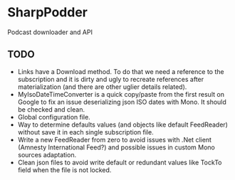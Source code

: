 SharpPodder
===========

Podcast downloader and API

TODO
----

* Links have a Download method. To do that we need a reference to the subscription and it is dirty and ugly to recreate references after materialization (and there are other uglier details related).
* MyIsoDateTimeConverter is a quick copy/paste from the first result on Google to fix an issue deserializing json ISO dates with Mono. It should be checked and clean.
* Global configuration file.
* Way to determine defaults values (and objects like default FeedReader) without save it in each single subscription file.
* Write a new FeedReader from zero to avoid issues with .Net client (Amnesty International Feed?) and possible issues in custom Mono sources adaptation.
* Clean json files to avoid write default or redundant values like TockTo field when the file is not locked.
